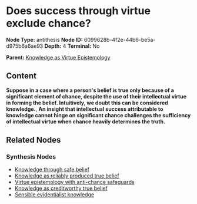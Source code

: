 # Does success through virtue exclude chance?

**Node Type:** antithesis
**Node ID:** 6099628b-4f2e-44b6-be5a-d975b6a6ae93
**Depth:** 4
**Terminal:** No

**Parent:** [Knowledge as Virtue Epistemology](knowledge-as-virtue-epistemology-synthesis-4a37fd9b-f1b6-4713-8810-150086dcd62b.md)

## Content

**Suppose in a case where a person's belief is true only because of a significant element of chance, despite the use of their intellectual virtue in forming the belief. Intuitively, we doubt this can be considered knowledge.**, **An insight that intellectual success attributable to knowledge cannot hinge on significant chance challenges the sufficiency of intellectual virtue when chance heavily determines the truth.**

## Related Nodes

### Synthesis Nodes

- [Knowledge through safe belief](knowledge-through-safe-belief-synthesis-824b261d-b68b-4be6-b9a3-2d8372d18494.md)
- [Knowledge as reliably produced true belief](knowledge-as-reliably-produced-true-belief-synthesis-49298c9c-0fbf-44f4-9f18-191f5828394e.md)
- [Virtue epistemology with anti-chance safeguards](virtue-epistemology-with-anti-chance-safeguards-synthesis-4880cf13-02a4-4243-ba48-7a0fbdee8bf1.md)
- [Knowledge as creditworthy true belief](knowledge-as-creditworthy-true-belief-synthesis-29f5e13e-c07d-4e26-9ef2-05981f13a6e6.md)
- [Sensible evidentialist knowledge](sensible-evidentialist-knowledge-synthesis-d59792ae-b288-443b-b4b7-d1ac5a9f5bf1.md)
